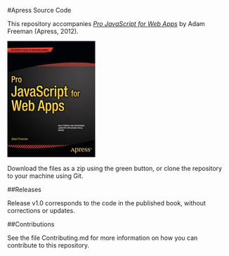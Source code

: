 #Apress Source Code

This repository accompanies [*Pro JavaScript for Web Apps*](http://www.apress.com/9781430244615) by Adam Freeman (Apress, 2012).

![Cover image](9781430244615.jpg)

Download the files as a zip using the green button, or clone the repository to your machine using Git.

##Releases

Release v1.0 corresponds to the code in the published book, without corrections or updates.

##Contributions

See the file Contributing.md for more information on how you can contribute to this repository.
